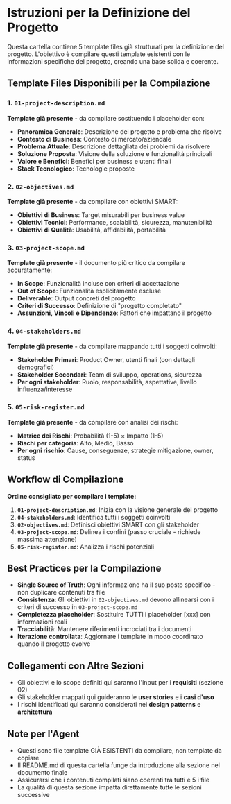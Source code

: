 # Istruzioni per la Definizione del Progetto

Questa cartella contiene 5 template files già strutturati per la definizione del progetto. L'obiettivo è compilare questi template esistenti con le informazioni specifiche del progetto, creando una base solida e coerente.

## Template Files Disponibili per la Compilazione

### 1. `01-project-description.md`

**Template già presente** - da compilare sostituendo i placeholder con:
- **Panoramica Generale**: Descrizione del progetto e problema che risolve
- **Contesto di Business**: Contesto di mercato/aziendale
- **Problema Attuale**: Descrizione dettagliata dei problemi da risolvere
- **Soluzione Proposta**: Visione della soluzione e funzionalità principali
- **Valore e Benefici**: Benefici per business e utenti finali
- **Stack Tecnologico**: Tecnologie proposte

### 2. `02-objectives.md`

**Template già presente** - da compilare con obiettivi SMART:
- **Obiettivi di Business**: Target misurabili per business value
- **Obiettivi Tecnici**: Performance, scalabilità, sicurezza, manutenibilità
- **Obiettivi di Qualità**: Usabilità, affidabilità, portabilità

### 3. `03-project-scope.md`

**Template già presente** - il documento più critico da compilare accuratamente:
- **In Scope**: Funzionalità incluse con criteri di accettazione
- **Out of Scope**: Funzionalità esplicitamente escluse
- **Deliverable**: Output concreti del progetto
- **Criteri di Successo**: Definizione di "progetto completato"
- **Assunzioni, Vincoli e Dipendenze**: Fattori che impattano il progetto

### 4. `04-stakeholders.md`

**Template già presente** - da compilare mappando tutti i soggetti coinvolti:
- **Stakeholder Primari**: Product Owner, utenti finali (con dettagli demografici)
- **Stakeholder Secondari**: Team di sviluppo, operations, sicurezza
- **Per ogni stakeholder**: Ruolo, responsabilità, aspettative, livello influenza/interesse

### 5. `05-risk-register.md`

**Template già presente** - da compilare con analisi dei rischi:
- **Matrice dei Rischi**: Probabilità (1-5) × Impatto (1-5)
- **Rischi per categoria**: Alto, Medio, Basso
- **Per ogni rischio**: Cause, conseguenze, strategie mitigazione, owner, status

## Workflow di Compilazione

**Ordine consigliato per compilare i template:**

1. **`01-project-description.md`**: Inizia con la visione generale del progetto
2. **`04-stakeholders.md`**: Identifica tutti i soggetti coinvolti  
3. **`02-objectives.md`**: Definisci obiettivi SMART con gli stakeholder
4. **`03-project-scope.md`**: Delinea i confini (passo cruciale - richiede massima attenzione)
5. **`05-risk-register.md`**: Analizza i rischi potenziali

## Best Practices per la Compilazione

- **Single Source of Truth**: Ogni informazione ha il suo posto specifico - non duplicare contenuti tra file
- **Consistenza**: Gli obiettivi in `02-objectives.md` devono allinearsi con i criteri di successo in `03-project-scope.md`
- **Completezza placeholder**: Sostituire TUTTI i placeholder [xxx] con informazioni reali
- **Tracciabilità**: Mantenere riferimenti incrociati tra i documenti
- **Iterazione controllata**: Aggiornare i template in modo coordinato quando il progetto evolve

## Collegamenti con Altre Sezioni

- Gli obiettivi e lo scope definiti qui saranno l'input per i **requisiti** (sezione 02)
- Gli stakeholder mappati qui guideranno le **user stories** e i **casi d'uso**
- I rischi identificati qui saranno considerati nei **design patterns** e **architettura**

## Note per l'Agent

- Questi sono file template GIÀ ESISTENTI da compilare, non template da copiare
- Il README.md di questa cartella funge da introduzione alla sezione nel documento finale
- Assicurarsi che i contenuti compilati siano coerenti tra tutti e 5 i file
- La qualità di questa sezione impatta direttamente tutte le sezioni successive
